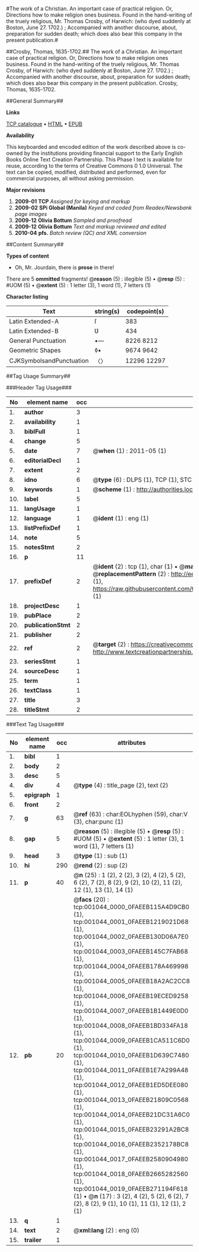 #The work of a Christian. An important case of practical religion. Or, Directions how to make religion ones business. Found in the hand-writing of the truely religious, Mr. Thomas Crosby, of Harwich: (who dyed suddenly at Boston, June 27. 1702.) ; Accompanied with another discourse, about, preparation for sudden death; which does also bear this company in the present publication.#

##Crosby, Thomas, 1635-1702.##
The work of a Christian. An important case of practical religion. Or, Directions how to make religion ones business. Found in the hand-writing of the truely religious, Mr. Thomas Crosby, of Harwich: (who dyed suddenly at Boston, June 27. 1702.) ; Accompanied with another discourse, about, preparation for sudden death; which does also bear this company in the present publication.
Crosby, Thomas, 1635-1702.

##General Summary##

**Links**

[TCP catalogue](http://www.ota.ox.ac.uk/tcp/)  • 
[HTML](http://tei.it.ox.ac.uk/tcp/Texts-HTML/free/N00/N00867.html)  • 
[EPUB](http://tei.it.ox.ac.uk/tcp/Texts-EPUB/free/N00/N00867.epub)

**Availability**

This keyboarded and encoded edition of the
	       work described above is co-owned by the institutions
	       providing financial support to the Early English Books
	       Online Text Creation Partnership. This Phase I text is
	       available for reuse, according to the terms of Creative
	       Commons 0 1.0 Universal. The text can be copied,
	       modified, distributed and performed, even for
	       commercial purposes, all without asking permission.

**Major revisions**

1. __2009-01__ __TCP__ *Assigned for keying and markup*
1. __2009-02__ __SPi Global (Manila)__ *Keyed and coded from Readex/Newsbank page images*
1. __2009-12__ __Olivia Bottum__ *Sampled and proofread*
1. __2009-12__ __Olivia Bottum__ *Text and markup reviewed and edited*
1. __2010-04__ __pfs.__ *Batch review (QC) and XML conversion*

##Content Summary##

**Types of content**

  * Oh, Mr. Jourdain, there is **prose** in there!

There are 5 **ommitted** fragments! 
 @__reason__ (5) : illegible (5)  •  @__resp__ (5) : #UOM (5)  •  @__extent__ (5) : 1 letter (3), 1 word (1), 7 letters (1)

**Character listing**


|Text|string(s)|codepoint(s)|
|---|---|---|
|Latin Extended-A|ſ|383|
|Latin Extended-B|Ʋ|434|
|General Punctuation|•—|8226 8212|
|Geometric Shapes|◊▪|9674 9642|
|CJKSymbolsandPunctuation|〈〉|12296 12297|

##Tag Usage Summary##

###Header Tag Usage###

|No|element name|occ|attributes|
|---|---|---|---|
|1.|__author__|3||
|2.|__availability__|1||
|3.|__biblFull__|1||
|4.|__change__|5||
|5.|__date__|7| @__when__ (1) : 2011-05 (1)|
|6.|__editorialDecl__|1||
|7.|__extent__|2||
|8.|__idno__|6| @__type__ (6) : DLPS (1), TCP (1), STC (1), NOTIS (1), IMAGE-SET (1), EVANS-CITATION (1)|
|9.|__keywords__|1| @__scheme__ (1) : http://authorities.loc.gov/ (1)|
|10.|__label__|5||
|11.|__langUsage__|1||
|12.|__language__|1| @__ident__ (1) : eng (1)|
|13.|__listPrefixDef__|1||
|14.|__note__|5||
|15.|__notesStmt__|2||
|16.|__p__|11||
|17.|__prefixDef__|2| @__ident__ (2) : tcp (1), char (1)  •  @__matchPattern__ (2) : ([0-9\-]+):([0-9IVX]+) (1), (.+) (1)  •  @__replacementPattern__ (2) : http://eebo.chadwyck.com/downloadtiff?vid=$1&page=$2 (1), https://raw.githubusercontent.com/textcreationpartnership/Texts/master/tcpchars.xml#$1 (1)|
|18.|__projectDesc__|1||
|19.|__pubPlace__|2||
|20.|__publicationStmt__|2||
|21.|__publisher__|2||
|22.|__ref__|2| @__target__ (2) : https://creativecommons.org/publicdomain/zero/1.0/ (1), http://www.textcreationpartnership.org/docs/. (1)|
|23.|__seriesStmt__|1||
|24.|__sourceDesc__|1||
|25.|__term__|1||
|26.|__textClass__|1||
|27.|__title__|3||
|28.|__titleStmt__|2||


###Text Tag Usage###

|No|element name|occ|attributes|
|---|---|---|---|
|1.|__bibl__|1||
|2.|__body__|2||
|3.|__desc__|5||
|4.|__div__|4| @__type__ (4) : title_page (2), text (2)|
|5.|__epigraph__|1||
|6.|__front__|2||
|7.|__g__|63| @__ref__ (63) : char:EOLhyphen (59), char:V (3), char:punc (1)|
|8.|__gap__|5| @__reason__ (5) : illegible (5)  •  @__resp__ (5) : #UOM (5)  •  @__extent__ (5) : 1 letter (3), 1 word (1), 7 letters (1)|
|9.|__head__|3| @__type__ (1) : sub (1)|
|10.|__hi__|290| @__rend__ (2) : sup (2)|
|11.|__p__|40| @__n__ (25) : 1 (2), 2 (2), 3 (2), 4 (2), 5 (2), 6 (2), 7 (2), 8 (2), 9 (2), 10 (2), 11 (2), 12 (1), 13 (1), 14 (1)|
|12.|__pb__|20| @__facs__ (20) : tcp:001044_0000_0FAEEB115A4D9CB0 (1), tcp:001044_0001_0FAEEB1219021D68 (1), tcp:001044_0002_0FAEEB130D06A7E0 (1), tcp:001044_0003_0FAEEB145C7FAB68 (1), tcp:001044_0004_0FAEEB178A469998 (1), tcp:001044_0005_0FAEEB18A2AC2CC8 (1), tcp:001044_0006_0FAEEB19ECED9258 (1), tcp:001044_0007_0FAEEB1B1449E0D0 (1), tcp:001044_0008_0FAEEB1BD334FA18 (1), tcp:001044_0009_0FAEEB1CA511C6D0 (1), tcp:001044_0010_0FAEEB1D639C7480 (1), tcp:001044_0011_0FAEEB1E7A299A48 (1), tcp:001044_0012_0FAEEB1ED5DEE080 (1), tcp:001044_0013_0FAEEB21809C0568 (1), tcp:001044_0014_0FAEEB21DC31A6C0 (1), tcp:001044_0015_0FAEEB23291A2BC8 (1), tcp:001044_0016_0FAEEB2352178BC8 (1), tcp:001044_0017_0FAEEB2580904980 (1), tcp:001044_0018_0FAEEB2665282560 (1), tcp:001044_0019_0FAEEB271194F618 (1)  •  @__n__ (17) : 3 (2), 4 (2), 5 (2), 6 (2), 7 (2), 8 (2), 9 (1), 10 (1), 11 (1), 12 (1), 2 (1)|
|13.|__q__|1||
|14.|__text__|2| @__xml:lang__ (2) : eng (0)|
|15.|__trailer__|1||
